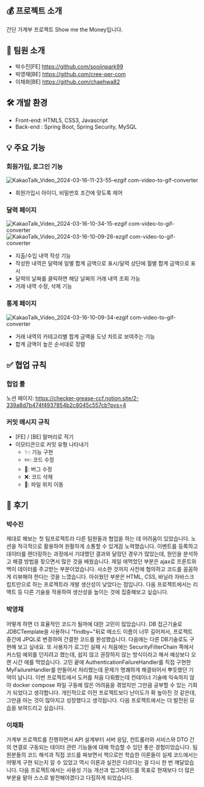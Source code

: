 ## 💰 프로젝트 소개

간단 가계부 프로젝트 Show me the Money입니다.

## 👥 팀원 소개

- 박수진[FE] <https://github.com/soojinpark99>
- 박영채[BE] <https://github.com/cree-per-com>
- 이채화[BE] <https://github.com/chaehwa82>

## 🛠️ 개발 환경

- Front-end: HTML5, CSS3, Javascript
- Back-end : Spring Boot, Spring Security, MySQL

## 💡 주요 기능

### 회원가입, 로그인 기능

![KakaoTalk_Video_2024-03-16-11-23-55-ezgif com-video-to-gif-converter](https://github.com/soojinpark99/ShowMeTheMoney/assets/154590790/269cdcf5-7049-4da1-b6b0-fabe46ca2f5d)

- 회원가입시 아이디, 비밀번호 조건에 맞도록 제어

### 달력 페이지

![KakaoTalk_Video_2024-03-16-10-34-15-ezgif com-video-to-gif-converter](https://github.com/soojinpark99/ShowMeTheMoney/assets/154590790/983f2dc7-a2b2-4dc1-98d6-014254758afc)
![KakaoTalk_Video_2024-03-16-10-09-28-ezgif com-video-to-gif-converter](https://github.com/soojinpark99/ShowMeTheMoney/assets/154590790/4e3151c9-1845-4c8d-98fa-848a300e3b6c)

- 지출/수입 내역 작성 기능
- 작성한 내역은 달력에 일별 합계 금액으로 표시/달력 상단에 월별 합계 금액으로 표시
- 달력의 날짜를 클릭하면 해당 날짜의 거래 내역 조회 가능
- 거래 내역 수정, 삭제 기능

### 통계 페이지

![KakaoTalk_Video_2024-03-16-10-09-34-ezgif com-video-to-gif-converter](https://github.com/soojinpark99/ShowMeTheMoney/assets/154590790/f9b98219-45d9-40dc-b9ab-f04792083ead)

- 거래 내역의 카테고리별 합계 금액을 도넛 차트로 보여주는 기능
- 합계 금액이 높은 순서대로 정렬

## ✅ 협업 규칙

### 헙업 툴

노션 페이지: <https://checker-grease-ccf.notion.site/2-339a8d7b474f4937854b2c8045c557cb?pvs=4>

### 커밋 메시지 규칙

- [FE] / [BE] 말머리로 적기
- 이모티콘으로 커밋 유형 나타내기
  - ✨: 기능 구현
  - ✏️: 코드 수정
  - 🐞: 버그 수정
  - ❌: 코드 삭제
  - 📁: 파일 위치 이동

## 📝 후기

### 박수진

제대로 해보는 첫 팀프로젝트라 다른 팀원들과 협업을 하는 데 어려움이 있었습니다. 노션을 적극적으로 활용하여 원활하게 소통할 수 있게끔 노력했습니다. 이벤트를 등록하고 데이터를 렌더링하는 과정에서 기대했던 결과와 달랐던 경우가 많았는데, 원인을 분석하고 해결 방법을 찾으면서 많은 것을 배웠습니다. 제일 애먹었던 부분은 ajax로 프론트와 백이 데이터를 주고받는 부분이었습니다. 사소한 것까지 사전에 협의하고 코드를 꼼꼼하게 리뷰해야 한다는 것을 느꼈습니다. 아쉬웠던 부분은 HTML, CSS, 바닐라 자바스크립트만으로 하는 프로젝트라 개발 생산성이 낮았다는 점입니다. 다음 프로젝트에서는 리액트 등 다른 기술을 적용하여 생산성을 높이는 것에 집중해보고 싶습니다.

### 박영채

어떻게 하면 더 효율적인 코드가 될까에 대한 고민이 많았습니다. DB 접근기술로 JDBCTemplate을 사용하니 "findby~"뒤로 메소드 이름이 너무 길어져서, 프로젝트 중간에 JPQL로 변경하여 간결한 코드를 완성했습니다. 다음에는 다른 DB기술로도 구현해 보고 싶네요. 또 사용자가 로그인 실패 시 처음에는 SecurityFilterChain 쪽에서 커스텀 예외를 던지려고 했는데, 쉽지 않고 권장하지 않는 방식이라고 해서 예상보다 오랜 시간 애를 먹었습니다. 고민 끝에 AuthenticationFailureHandler를 직접 구현한 MyFailureHandler를 만들어서 처리했는데 문제가 명쾌하게 해결되어서 뿌듯했던 기억이 납니다. 이번 프로젝트에서 도커를 처음 다뤄봤는데 컨테이너 기술에 익숙하지 않아 docker compose 파일 구동에 많은 어려움을 겪었지만 그만큼 공부할 수 있는 기회가 되었다고 생각합니다. 개인적으로 이전 프로젝트보다 난이도가 확 높아진 것 같은데, 그만큼 아는 것이 많아지고 성장했다고 생각됩니다. 다음 프로젝트에서는 더 발전된 모습을 보여드리고 싶습니다.

### 이채화

가계부 프로젝트를 진행하면서 API 설계부터 서버 응답, 컨트롤러와 서비스와 DTO 간의 연결로 구동되는 데이터 관련 기능들에 대해 학습할 수 있던 좋은 경험이었습니다. 팀원분들의 코드 해석과 직접 코드를 짜보면서 책으로만 학습한 이론들이 실제 코드에서는 어떻게 구현 되는지 알 수 있었고 역시 이론과 실전은 다르다는 걸 다시 한 번 깨달았습니다. 다음 프로젝트에서는 사용성 기능 개선과 업그레이드를 목표로 현재보다 더 많은 부분을 맡아 스스로 발전해야겠다고 다짐하게 되었습니다.
